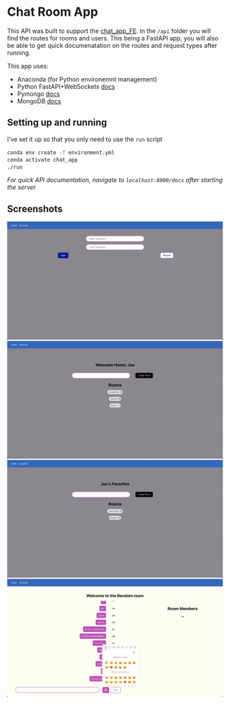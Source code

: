 # Chat Room App

This API was built to support the [chat_app_FE](https://github.com/jmoussa/chat_app_FE).
In the `/api` folder you will find the routes for rooms and users.
This being a FastAPI app, you will also be able to get quick documenatation on the routes and request types after running.

This app uses:

- Anaconda (for Python environemnt management)
- Python FastAPI+WebSockets [docs](https://fastapi.tiangolo.com/)
- Pymongo [docs](https://pymongo.readthedocs.io/en/stable/)
- MongoDB [docs](https://docs.mongodb.com/manual/)

## Setting up and running

I've set it up so that you only need to use the `run` script

```bash
conda env create -f environment.yml
conda activate chat_app
./run
```

_For quick API documentation, navigate to `localhost:8000/docs` after starting the server_

## Screenshots
![Login](./screenshots/1.jpg)
![Lobby](./screenshots/2.jpg)
![Favorites](./screenshots/3.jpg)
![Chat Room](./screenshots/4.jpg)
